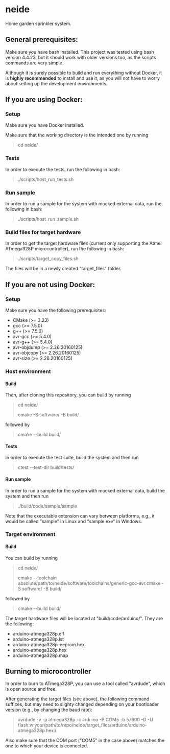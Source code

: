 # neide
Home garden sprinkler system.

## General prerequisites:
Make sure you have bash installed. This project was tested using bash version 4.4.23, but it should work 
with older versions too, as the scripts commands are very simple.

Although it is surely possible to build and run everything without Docker, it is **highly recommended**
to install and use it, as you will not have to worry about setting up the development environments.

## If you are using Docker:
### Setup
Make sure you have Docker installed.

Make sure that the working directory is the intended one by running

> cd neide/

### Tests
In order to execute the tests, run the following in bash:

> ./scripts/host_run_tests.sh

### Run sample
In order to run a sample for the system with mocked external data, run the following in bash:

> ./scripts/host_run_sample.sh

### Build files for target hardware
In order to get the target hardware files (current only supporting the Atmel ATmega328P microcontroller), run
the following in bash:

> ./scripts/target_copy_files.sh

The files will be in a newly created "target_files" folder.

## If you are not using Docker:
### Setup
Make sure you have the following prerequisites:
- CMake (>= 3.23)
- gcc (>= 7.5.0)
- g++ (>= 7.5.0)
- avr-gcc (>= 5.4.0)
- avr-g++ (>= 5.4.0)
- avr-objdump (>= 2.26.20160125)
- avr-objcopy (>= 2.26.20160125)
- avr-size (>= 2.26.20160125)

### Host environment
#### Build
Then, after cloning this repository, you can build by running

> cd neide/
>
> cmake -S software/ -B build/

followed by

> cmake --build build/

#### Tests
In order to execute the test suite, build the system and then run

> ctest --test-dir build/tests/

#### Run sample
In order to run a sample for the system with mocked external data, build the system and then run

> ./build/code/sample/sample

Note that the executable extension can vary between platforms, e.g., it would be called "sample" in Linux and "sample.exe" in Windows.

### Target environment
#### Build
You can build by running

> cd neide/
>
> cmake --toolchain absolute/path/to/neide/software/toolchains/generic-gcc-avr.cmake -S software/ -B build/

followed by

> cmake --build build/

The target hardware files will be located at "build/code/arduino/". They are the following: 
- arduino-atmega328p.elf
- arduino-atmega328p.lst
- arduino-atmega328p-eeprom.hex
- arduino-atmega328p.hex
- arduino-atmega328p.map

## Burning to microcontroller
In order to burn to ATmega328P, you can use a tool called "avrdude", which is open source and free.

After generating the target files (see above), the following command suffices, but may need to slighty
changed depending on your bootloader version (e.g., by changing the baud rate):

> avrdude -v -p atmega328p -c arduino -P COM5 -b 57600 -D -U flash:w:your/path/to/repo/neide/target_files/arduino/arduino-atmega328p.hex:i

Also make sure that the COM port ("COM5" in the case above) matches the one to which your device is connected.
